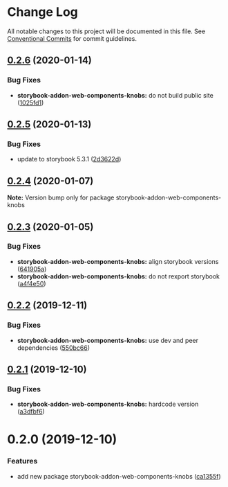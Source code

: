 # Change Log

All notable changes to this project will be documented in this file.
See [Conventional Commits](https://conventionalcommits.org) for commit guidelines.

## [0.2.6](https://github.com/open-wc/open-wc/compare/storybook-addon-web-components-knobs@0.2.5...storybook-addon-web-components-knobs@0.2.6) (2020-01-14)


### Bug Fixes

* **storybook-addon-web-components-knobs:** do not build public site ([1025fd1](https://github.com/open-wc/open-wc/commit/1025fd1b626551427198d36d6a4e44bded845095))





## [0.2.5](https://github.com/open-wc/open-wc/compare/storybook-addon-web-components-knobs@0.2.4...storybook-addon-web-components-knobs@0.2.5) (2020-01-13)


### Bug Fixes

* update to storybook 5.3.1 ([2d3622d](https://github.com/open-wc/open-wc/commit/2d3622d41412cc5d858d3b1e6791035ed1d76e12))





## [0.2.4](https://github.com/open-wc/open-wc/compare/storybook-addon-web-components-knobs@0.2.3...storybook-addon-web-components-knobs@0.2.4) (2020-01-07)

**Note:** Version bump only for package storybook-addon-web-components-knobs





## [0.2.3](https://github.com/open-wc/open-wc/compare/storybook-addon-web-components-knobs@0.2.2...storybook-addon-web-components-knobs@0.2.3) (2020-01-05)


### Bug Fixes

* **storybook-addon-web-components-knobs:** align storybook versions ([641905a](https://github.com/open-wc/open-wc/commit/641905a5216276f4b5cc2b600ceb44c5ac2033dc))
* **storybook-addon-web-components-knobs:** do not rexport storybook ([a4f4e50](https://github.com/open-wc/open-wc/commit/a4f4e508c637488d17ab7498f6abe4114b130772))





## [0.2.2](https://github.com/open-wc/open-wc/compare/storybook-addon-web-components-knobs@0.2.1...storybook-addon-web-components-knobs@0.2.2) (2019-12-11)


### Bug Fixes

* **storybook-addon-web-components-knobs:** use dev and peer dependencies ([550bc66](https://github.com/open-wc/open-wc/commit/550bc667b047619a4188a264ba91b4c220541bd7))





## [0.2.1](https://github.com/open-wc/open-wc/compare/storybook-addon-web-components-knobs@0.2.0...storybook-addon-web-components-knobs@0.2.1) (2019-12-10)


### Bug Fixes

* **storybook-addon-web-components-knobs:** hardcode version ([a3dfbf6](https://github.com/open-wc/open-wc/commit/a3dfbf60b9c8c9f022f79dc59ec3ca6caf9757b3))





# 0.2.0 (2019-12-10)


### Features

* add new package storybook-addon-web-components-knobs ([ca1355f](https://github.com/open-wc/open-wc/commit/ca1355f24abcc3ad43ce245548ba779f3c9d646a))
